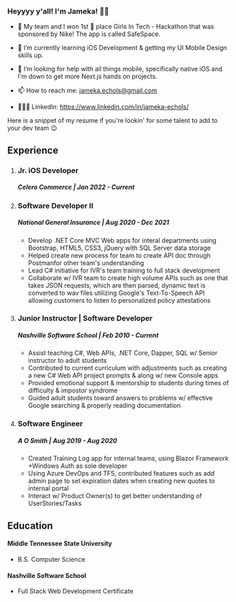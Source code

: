 ### Heyyyy y'all! I'm Jameka! 👋🏽


- 🔭 My team and I won 1st 🥇 place Girls In Tech - Hackathon that was sponsored by Nike! The app is called SafeSpace. 
- 🌱 I’m currently learning iOS Development & getting my UI Mobile Design skills up. 
- 🤔 I’m looking for help with all things mobile, specifically native iOS and I'm down to get more Next.js hands on projects.

- 📫 How to reach me: jameka.echols@gmail.com
- 👩🏽‍💻 LinkedIn: https://www.linkedin.com/in/jameka-echols/

Here is a snippet of my resume if you're lookin' for some talent to add to your dev team 😉

## Experience 
1. ### Jr. iOS Developer 
    ##### Celero Commerce | Jan 2022 - Current

     
2. ### Software Developer II
     ##### National General Insurance  | Aug 2020 - Dec 2021
     * Develop .NET Core MVC Web apps for interal departments using Bootstrap, HTML5, CSS3, jQuery with SQL Server data storage
     * Helped create new process for team to create API doc through Postmanfor other team's understanding
     * Lead C# initiative for IVR's team training to full stack development
     * Collaborate w/ IVR team to create high volume APIs such as one that takes JSON requests, which are then parsed, dynamic text is converted to wav files utilizing Google's Text-To-Speech API allowing customers to listen to personalized policy attestations

3. ### Junior Instructor | Software Developer
     ##### Nashville Software School  | Feb 2010 - Current
     * Assist teaching C#, Web APIs, .NET Core, Dapper, SQL w/ Senior instructor to adult students
     * Contributed to current curriculum with adjustments such as creating a new C# Web API project prompts & along w/ new Console apps
     * Provided emotional support & mentorship to students during times of difficulty & impostor syndrome
     * Guided adult students toward answers to problems w/ effective Google searching & properly reading documentation

4. ### Software Engineer
     ##### A O Smith | Aug 2019 - Aug 2020
     * Created Training Log app for internal teams, using Blazor Framework +Windows Auth as sole developer
     * Using Azure DevOps and TFS, contributed features such as add admin page to set expiration dates when creating new quotes to internal portal
     * Interact w/ Product Owner(s) to get better understanding of UserStories/Tasks


## Education

#### Middle Tennessee State University 
   - B.S. Computer Science 
 
 #### Nashville Software School
   - Full Stack Web Development Certificate 
   
